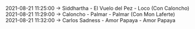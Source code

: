 2021-08-21 11:25:00 -> Siddhartha - El Vuelo del Pez - Loco (Con Caloncho)
2021-08-21 11:29:00 -> Caloncho - Palmar - Palmar (Con Mon Laferte)
2021-08-21 11:32:00 -> Carlos Sadness - Amor Papaya - Amor Papaya
